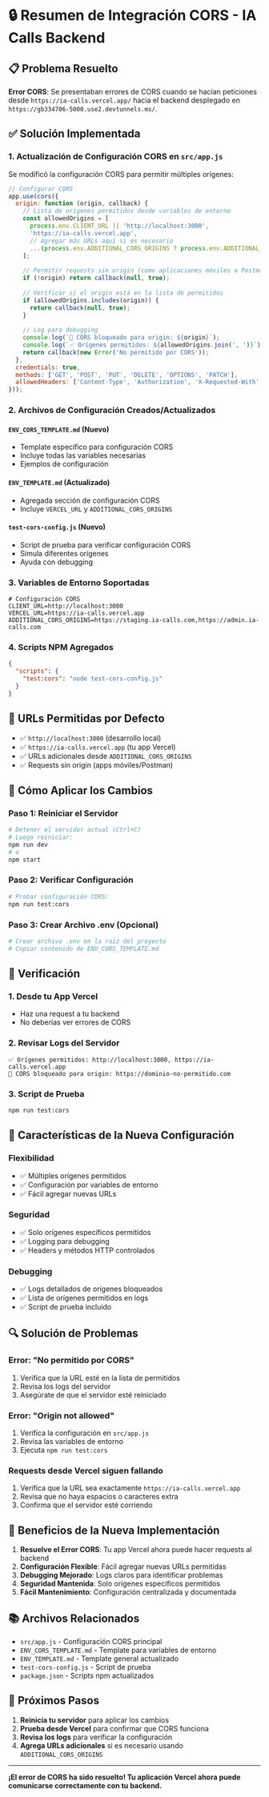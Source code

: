 # 🔒 Resumen de Integración CORS - IA Calls Backend

## 📋 Problema Resuelto

**Error CORS**: Se presentaban errores de CORS cuando se hacían peticiones desde `https://ia-calls.vercel.app/` hacia el backend desplegado en `https://gb334706-5000.use2.devtunnels.ms/`.

## ✅ Solución Implementada

### 1. **Actualización de Configuración CORS en `src/app.js`**

Se modificó la configuración CORS para permitir múltiples orígenes:

```javascript
// Configurar CORS
app.use(cors({
  origin: function (origin, callback) {
    // Lista de orígenes permitidos desde variables de entorno
    const allowedOrigins = [
      process.env.CLIENT_URL || 'http://localhost:3000',
      'https://ia-calls.vercel.app',
      // Agregar más URLs aquí si es necesario
      ...(process.env.ADDITIONAL_CORS_ORIGINS ? process.env.ADDITIONAL_CORS_ORIGINS.split(',') : [])
    ];
    
    // Permitir requests sin origin (como aplicaciones móviles o Postman)
    if (!origin) return callback(null, true);
    
    // Verificar si el origin está en la lista de permitidos
    if (allowedOrigins.includes(origin)) {
      return callback(null, true);
    }
    
    // Log para debugging
    console.log(`🚫 CORS bloqueado para origin: ${origin}`);
    console.log(`✅ Orígenes permitidos: ${allowedOrigins.join(', ')}`);
    return callback(new Error('No permitido por CORS'));
  },
  credentials: true,
  methods: ['GET', 'POST', 'PUT', 'DELETE', 'OPTIONS', 'PATCH'],
  allowedHeaders: ['Content-Type', 'Authorization', 'X-Requested-With', 'Accept']
}));
```

### 2. **Archivos de Configuración Creados/Actualizados**

#### **`ENV_CORS_TEMPLATE.md`** (Nuevo)
- Template específico para configuración CORS
- Incluye todas las variables necesarias
- Ejemplos de configuración

#### **`ENV_TEMPLATE.md`** (Actualizado)
- Agregada sección de configuración CORS
- Incluye `VERCEL_URL` y `ADDITIONAL_CORS_ORIGINS`

#### **`test-cors-config.js`** (Nuevo)
- Script de prueba para verificar configuración CORS
- Simula diferentes orígenes
- Ayuda con debugging

### 3. **Variables de Entorno Soportadas**

```env
# Configuración CORS
CLIENT_URL=http://localhost:3000
VERCEL_URL=https://ia-calls.vercel.app
ADDITIONAL_CORS_ORIGINS=https://staging.ia-calls.com,https://admin.ia-calls.com
```

### 4. **Scripts NPM Agregados**

```json
{
  "scripts": {
    "test:cors": "node test-cors-config.js"
  }
}
```

## 🚀 URLs Permitidas por Defecto

- ✅ `http://localhost:3000` (desarrollo local)
- ✅ `https://ia-calls.vercel.app` (tu app Vercel)
- ✅ URLs adicionales desde `ADDITIONAL_CORS_ORIGINS`
- ✅ Requests sin origin (apps móviles/Postman)

## 🔧 Cómo Aplicar los Cambios

### **Paso 1: Reiniciar el Servidor**
```bash
# Detener el servidor actual (Ctrl+C)
# Luego reiniciar:
npm run dev
# o
npm start
```

### **Paso 2: Verificar Configuración**
```bash
# Probar configuración CORS:
npm run test:cors
```

### **Paso 3: Crear Archivo .env (Opcional)**
```bash
# Crear archivo .env en la raíz del proyecto
# Copiar contenido de ENV_CORS_TEMPLATE.md
```

## 🧪 Verificación

### **1. Desde tu App Vercel**
- Haz una request a tu backend
- No deberías ver errores de CORS

### **2. Revisar Logs del Servidor**
```
✅ Orígenes permitidos: http://localhost:3000, https://ia-calls.vercel.app
🚫 CORS bloqueado para origin: https://dominio-no-permitido.com
```

### **3. Script de Prueba**
```bash
npm run test:cors
```

## 📝 Características de la Nueva Configuración

### **Flexibilidad**
- ✅ Múltiples orígenes permitidos
- ✅ Configuración por variables de entorno
- ✅ Fácil agregar nuevas URLs

### **Seguridad**
- ✅ Solo orígenes específicos permitidos
- ✅ Logging para debugging
- ✅ Headers y métodos HTTP controlados

### **Debugging**
- ✅ Logs detallados de orígenes bloqueados
- ✅ Lista de orígenes permitidos en logs
- ✅ Script de prueba incluido

## 🔍 Solución de Problemas

### **Error: "No permitido por CORS"**
1. Verifica que la URL esté en la lista de permitidos
2. Revisa los logs del servidor
3. Asegúrate de que el servidor esté reiniciado

### **Error: "Origin not allowed"**
1. Verifica la configuración en `src/app.js`
2. Revisa las variables de entorno
3. Ejecuta `npm run test:cors`

### **Requests desde Vercel siguen fallando**
1. Verifica que la URL sea exactamente `https://ia-calls.vercel.app`
2. Revisa que no haya espacios o caracteres extra
3. Confirma que el servidor esté corriendo

## 🌟 Beneficios de la Nueva Implementación

1. **Resuelve el Error CORS**: Tu app Vercel ahora puede hacer requests al backend
2. **Configuración Flexible**: Fácil agregar nuevas URLs permitidas
3. **Debugging Mejorado**: Logs claros para identificar problemas
4. **Seguridad Mantenida**: Solo orígenes específicos permitidos
5. **Fácil Mantenimiento**: Configuración centralizada y documentada

## 📚 Archivos Relacionados

- `src/app.js` - Configuración CORS principal
- `ENV_CORS_TEMPLATE.md` - Template para variables de entorno
- `ENV_TEMPLATE.md` - Template general actualizado
- `test-cors-config.js` - Script de prueba
- `package.json` - Scripts npm actualizados

## 🎯 Próximos Pasos

1. **Reinicia tu servidor** para aplicar los cambios
2. **Prueba desde Vercel** para confirmar que CORS funciona
3. **Revisa los logs** para verificar la configuración
4. **Agrega URLs adicionales** si es necesario usando `ADDITIONAL_CORS_ORIGINS`

---

**¡El error de CORS ha sido resuelto! Tu aplicación Vercel ahora puede comunicarse correctamente con tu backend.**
